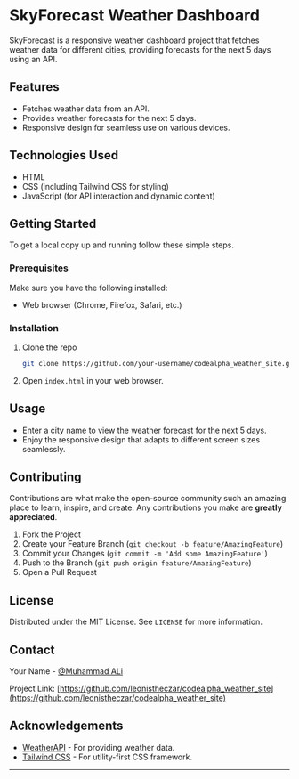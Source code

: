 # SkyForecast Weather Dashboard

SkyForecast is a responsive weather dashboard project that fetches weather data for different cities, providing forecasts for the next 5 days using an API.

## Features

- Fetches weather data from an API.
- Provides weather forecasts for the next 5 days.
- Responsive design for seamless use on various devices.

## Technologies Used

- HTML
- CSS (including Tailwind CSS for styling)
- JavaScript (for API interaction and dynamic content)

## Getting Started

To get a local copy up and running follow these simple steps.

### Prerequisites

Make sure you have the following installed:

- Web browser (Chrome, Firefox, Safari, etc.)

### Installation

1. Clone the repo
   ```sh
   git clone https://github.com/your-username/codealpha_weather_site.git
   ```
2. Open `index.html` in your web browser.

## Usage

- Enter a city name to view the weather forecast for the next 5 days.
- Enjoy the responsive design that adapts to different screen sizes seamlessly.

## Contributing

Contributions are what make the open-source community such an amazing place to learn, inspire, and create. Any contributions you make are **greatly appreciated**.

1. Fork the Project
2. Create your Feature Branch (`git checkout -b feature/AmazingFeature`)
3. Commit your Changes (`git commit -m 'Add some AmazingFeature'`)
4. Push to the Branch (`git push origin feature/AmazingFeature`)
5. Open a Pull Request

## License

Distributed under the MIT License. See `LICENSE` for more information.

## Contact

Your Name - [@Muhammad ALi](https://www.linkedin.com/in/muhammad-ali-b7754b293/) 

Project Link: [https://github.com/leonistheczar/codealpha_weather_site](https://github.com/leonistheczar/codealpha_weather_site)

## Acknowledgements

- [WeatherAPI](https://https://www.weatherapi.com/.com) - For providing weather data.
- [Tailwind CSS](https://tailwindcss.com/) - For utility-first CSS framework.

---
